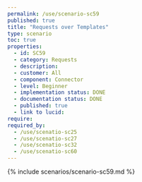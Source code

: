 ```yaml
---
permalink: /use/scenario-sc59
published: true
title: "Requests over Templates"
type: scenario
toc: true
properties:
  - id: SC59
  - category: Requests
  - description:
  - customer: All
  - component: Connector
  - level: Beginner
  - implementation status: DONE
  - documentation status: DONE
  - published: true
  - link to lucid:
require:
required_by:
  - /use/scenatio-sc25
  - /use/scenatio-sc27
  - /use/scenatio-sc32
  - /use/scenatio-sc60
---
```


{% include scenarios/scenario-sc59.md %}
